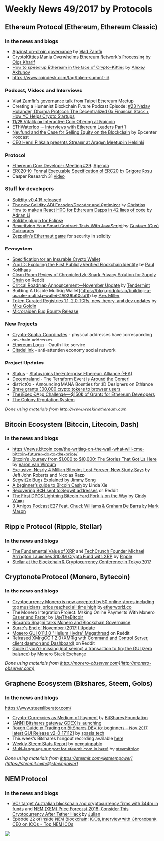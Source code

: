 # Weekly News 49/2017 by Protocols
## Ethereum Protocol (Ethereum, Ethereum Classic)
### In the news and blogs

* [Against on-chain governance](https://medium.com/@Vlad_Zamfir/against-on-chain-governance-a4ceacd040ca) by [Vlad Zamfir](https://medium.com/@Vlad_Zamfir)
* [CryptoKitties Mania Overwhelms Ethereum Network's Processing](https://www.bloomberg.com/news/articles/2017-12-04/cryptokitties-quickly-becomes-most-widely-used-ethereum-app) by [Olga Kharif](https://twitter.com/olgakharif)
* [How to speed up Ethereum in the face of Crypto-Kitties](https://medium.com/@akhounov/how-to-speed-up-ethereum-in-the-face-of-crypto-kitties-7a9c901d98e9) by [Alexey Akhunov](https://medium.com/@akhounov)
* https://www.coindesk.com/tag/token-summit-ii/

### Podcast, Videos and Interviews
* [Vlad Zamfir's governance talk](https://www.youtube.com/watch?v=9RtSod8EXn4&feature=youtu.be&t=9218) from Taipei Ethereum Meetup  
* Creating a Humanist Blockchain Future Podcast Episode: [#23 Nadav Hollander, Dharma Protocol: The Decentralized 0x Financial Stack + How YC Helps Crypto Startups](https://medium.com/@RhysLindmark/23-nadav-hollander-dharma-protocol-the-decentralized-0x-financial-stack-how-yc-helps-crypto-f1775f5aade7) 
* [11/28 Vitalik on Interactive Coin Offering at Maicoin](https://www.youtube.com/watch?v=F1yJ8PuSyCM)
* [ETHWaterloo -- Interviews with Ethereum Leaders Part 1](https://www.youtube.com/watch?v=-ijkYJLEsCU)
* [Neufund and the Case for Selling Equity on the Blockchain](https://epicenter.tv/episode/211/) by Epicenter Podcast
* [CEO Henri Pihkala presents Streamr at Aragon Meetup in Helsinki](https://www.youtube.com/watch?v=Yym5A18UyGI)

### Protocol
* [Ethereum Core Developer Meeting #29](https://www.youtube.com/watch?v=1GulA7iA-O0). [Agenda](https://github.com/ethereum/pm/issues/27)
* [ERC20-K: Formal Executable Specification of ERC20](https://runtimeverification.com/blog/?p=496) by [Grigore Rosu](https://runtimeverification.com/blog/?author=6)
* Casper Research 31 [video](https://www.youtube.com/watch?v=7B-aGMn7rGQ) 

### Stuff for developers
* [Solidity v0.4.19 released](https://github.com/ethereum/solidity/releases/tag/v0.4.19)
* [The new Solidity ABI Encoder/Decoder and Optimizer](https://medium.com/@chriseth/the-new-solidity-abi-encoder-decoder-and-optimizer-aee8f91e2455) by [Christian](https://medium.com/@chriseth)
* [How to make a React HOC for Ethereum Dapps in 42 lines of code](https://codeburst.io/how-to-make-a-react-hoc-for-ethereum-dapps-in-42-lines-of-code-f54cb0eb5221) by [Adrian Li](https://codeburst.io/@adrianli)
* [Solidity plugin for Eclipse](https://github.com/Yakindu/solidity-ide)
* [Beautifying Your Smart Contract Tests With JavaScript](https://medium.com/@gus_tavo_guim/beautifying-your-smart-contract-tests-with-javascript-4d284efcb2e8) by [Gustavo (Gus) Guimaraes](https://medium.com/@gus_tavo_guim)
* [Zeppelin’s Ethernaut game](https://ethernaut.zeppelin.solutions/) for security in solidity

### Ecosystem
* [Specification for an Insurable Crypto Wallet](https://github.com/etherisc/InsurableCryptoWallet)
* [Zug ID: Exploring the First Publicly Verified Blockchain Identity](https://medium.com/uport/zug-id-exploring-the-first-publicly-verified-blockchain-identity-38bd0ee3702) by [Paul Kohlhaas](https://medium.com/@Paul.Haas)
* [Clean Room Review of Chronicled zk-Snark Privacy Solution for Supply Chain](https://www.reddit.com/r/chronicled/comments/7gsad0/clean_room_review_of_chronicled_zksnark_privacy/) on Reddit
* [Critical Roadmap Announcement—November Update](https://blog.cosmos.network/critical-roadmap-announcement-november-update-38b40e0c1570) by [Tendermint](https://blog.cosmos.network/@tendermint)
* Building A Usable Multisig Wallet](https://blog.gridplus.io/building-a-usable-multisig-wallet-59039b60cbf6) by [Alex Miller](https://blog.gridplus.io/@asmiller1989)
* [Token Curated Registries 1.1, 2.0 TCRs, new theory, and dev updates](https://medium.com/@ilovebagels/token-curated-registries-1-1-2-0-tcrs-new-theory-and-dev-updates-34c9f079f33d) by [Mike Goldin](https://medium.com/@ilovebagels)
* [Microraiden Bug Bounty Release](https://github.com/raiden-network/microraiden/releases)

### New Projects
* [Crypto-Spatial Coordinates](https://blog.foam.space/crypto-spatial-coordinates-fe0527816506) - physical addresses have corresponding on-chain addresses
* [Ethereum Login](http://starflask.com/2017/11/28/ethereum-login.html) –  Oauth-like service 
* [Citadel.ink](https://www.citadel.ink/) - anti-attention economy social network

### Project Updates
* [Status](https://status.im/) - [Status joins the Enterprise Ethereum Alliance (EEA)](https://blog.status.im/status-joins-the-enterprise-ethereum-alliance-eea-29963d48f06c)
* [Decentraland](https://decentraland.org/) - [The Terraform Event is Around the Corner!](https://blog.decentraland.org/the-terraform-event-is-around-the-corner-bdda6a2d4367)
* [district0x](https://district0x.io/) - [Announcing MANA Bounties for 3D Designers on Ethlance](https://blog.district0x.io/announcing-mana-bounties-for-3d-designers-on-ethlance-89d615bb7119)
* [Brave grants 300,000 crypto tokens to browser users](https://basicattentiontoken.org/brave-grants-300000-crypto-tokens-to-browser-users/)
* [The iExec ÐApp Challenge — $150K of Grants for Ethereum Developers](https://medium.com/iex-ec/the-iexec-%C3%B0app-challenge-150k-of-grants-to-win-abf6798b31ee)
* [The Colony Reputation System](https://blog.colony.io/the-colony-reputation-system-5616293c3949)

*Done using materials from http://www.weekinethereum.com*

## Bitcoin Ecosystem (Bitcoin, Litecoin, Dash)
### In the news and blogs
* https://news.bitcoin.com/the-writing-on-the-wall-what-will-cme-bitcoin-futures-do-to-the-price/
* [Bitcoin’s Journey from $1,000 to $10,000: The Stories That Got Us Here](https://bitcoinmagazine.com/articles/bitcoins-journey-1000-10000-stories-got-us-here/) by [Aaron van Wirdum](https://bitcoinmagazine.com/authors/aaron-van-wirdum/)
* [Exclusive: Nearly 4 Million Bitcoins Lost Forever, New Study Says](http://fortune.com/2017/11/25/lost-bitcoins/) by Jeff John Roberts and Nicolas Rapp
* [Segwit2x Bugs Explained](https://bitcointechtalk.com/segwit2x-bugs-explained-8e0c286124bc) by [Jimmy Song](https://bitcointechtalk.com/@jimmysong)
* [A beginner’s guide to Bitcoin Cash](https://www.blockchaincurated.com/beginners-guide-bitcoin-cash/) by Linda Xie
* [Recovering BCH sent to Segwit addresses](https://www.reddit.com/r/Bitcoin/comments/7eixcu/recovering_bch_sent_to_segwit_addresses/) on Reddit
* [The First DPOS Lightning Bitcoin Hard Fork is on the Way](https://news.bitcoin.com/the-first-dpos-hard-fork-lightning-bitcoin-is-on-the-way/) by [Cindy Wang](https://news.bitcoin.com/author/cindy/)
* [3 Amigos Podcast E27 Feat. Chuck Williams & Graham De Barra](https://www.dashforcenews.com/3-amigos-podcast-e27-feat-chuck-williams-graham-de-barra/) by [Mark Mason](https://www.dashforcenews.com/author/markm/)


## Ripple Protocol (Ripple, Stellar)
### In the news and blogs
* [The Fundamental Value of XRP](https://ripple.com/insights/fundamentals-of-xrp/) and [TechCrunch Founder Michael Arrington Launches $100M Crypto Fund with XRP](https://ripple.com/insights/techcrunch-founder-michael-arrington-launches-worlds-largest-crypto-fund-xrp/) by [Ripple](https://ripple.com)
* [Stellar at the Blockchain & Cryptocurrency Conference in Tokyo 2017](https://www.youtube.com/watch?v=cvQrDMdWyQk)

## Cryptonote Protocol (Monero, Bytecoin)
### In the news and blogs
* [Cryptocurrency Monero is now accepted by 50 online stores including top musicians, price reached all time high](http://etherworld.co/2017/12/06/cryptocurrency-monero-is-now-accepted-by-50-online-stores-including-top-musicians-price-reached-all-time-high/) by [etherworld.co](http://etherworld.co)
* [The Monero Integration Project: Making Online Payments With Monero Easier and Faster](https://usethebitcoin.com/monero-integration-project-making-online-payments-monero-easier-faster/) by [UseTheBitcoin](https://usethebitcoin.com/author/webmaster_646wff4s/)
* [Riccardo Spagni talks Monero and Blockchain Governance](https://www.youtube.com/watch?v=oZVBS4-h-sE&feature=youtu.be)
* [Surae's End of November (2017!) Update](https://forum.getmonero.org/9/work-in-progress/87822/continued-funding-for-postdoctoral-researcher-surae-noether-me?page=&noscroll=1#post-93451)
* [Monero GUI 0.11.1.0 "Helium Hydra" Megathread](https://www.reddit.com/r/Monero/comments/7hhgjx/monero_gui_01110_helium_hydra_megathread_download/) on Reddit
* [Released XMrigCC 1.2.0 (XMRig with Command and Control Server, client daemon and Dashboard)](https://www.reddit.com/r/Monero/comments/7hknpj/released_xmrigcc_120_xmrig_with_command_and/) on Reddit
* [Guide if you’re missing
(not seeing) a transaction to (in) the GUI (zero balance)](https://monero.stackexchange.com/questions/6640/i-am-missing-not-seeing-a-transaction-to-in-the-gui-zero-balance/6641#6641) by Monero Stack Exchange

*Done using materials from [http://monero-observer.com](http://monero-observer.com)* 

## Graphene Ecosystem (Bitshares, Steem, Golos)
### In the news and blogs

https://www.steemliberator.com/

* [Crypto-Currencies as Medium of Payment](https://steemit.com/bitshares/@bitshares.fdn/crypto-currencies-as-medium-of-payment) by [BitShares Foundation](https://steemit.com/@bitshares.fdn)
* [[ANN] Bitshares gateway GDEX is launching](https://bitsharestalk.org/index.php/topic,25376.0.html)
* [Rough Guide to Trading on BitShares DEX for beginners – Nov 2017 latest GUI Release v2-0-171121](https://steemit.com/bitshares/@apasia.tech/rough-guide-to-trading-on-bitshares-dex-for-beginners-nov-2017-latest-gui-release-v2-0-171121) by [apasia.tech](https://steemit.com/@apasia.tech)
* This week’s Bitshares hangout recording available [here](https://www.youtube.com/watch?v=URII6It2ORI)
* [Weekly Steem Stats Report](https://steemit.com/steemit/@penguinpablo/weekly-steem-stats-report-monday-november-27-2017) by [penguinpablo](https://steemit.com/@penguinpablo)
* [Multi-language support for steemit.com is here!](https://steemit.com/steemit/@steemitblog/multi-language-support-for-steemit-com-is-here) by [steemitblog](https://steemit.com/@steemitblog)

*Done using materials from [https://steemit.com/@steempower](https://steemit.com/@steempower)*

## NEM Protocol
### In the news and blogs
* [VCs target Australian blockchain and cryptocurrency firms with $44m in funds](https://nemflash.io/vcs-target-australian-blockchain-cryptocurrency-firms-44m-funds/) and [NEM (XEM) Price Forecast 2018: Consider This Cryptocurrency After Tether Hack](https://nemflash.io/nem-xemprice-forecast-2018cryptocurrency-tether-hack/) by [Julian](https://nemflash.io/author/brainofmasses/)
* Episode 22 of [Inside NEM Blockchain](https://www.youtube.com/channel/UCnsSiqyb0PuQkqT4v8Xjugw): [ ICOs, Interview with Chronobank CEO on ICOs + Top NEM ICOs](https://www.youtube.com/watch?time_continue=1&v=wawoBRHuhdM)

[![](https://steemitimages.com/DQmdkWT6cCPVYNzZASwHD3WZ5hKpHQv7927MvBt8wRYDDEC/image.png)](http://company.cyber.fund/#newsletter)
